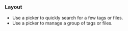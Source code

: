 ### Layout

- Use a picker to quickly search for a few tags or files.
- Use a picker to manage a group of tags or files.

